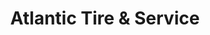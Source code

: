 ---
title: "Atlantic Tire & Service"
url: /durham/atlantic-tire-und-service/
shop: Autowerkstatt
---